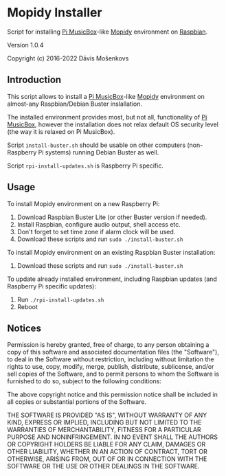 Mopidy Installer
===============
Script for installing [Pi MusicBox](https://www.pimusicbox.com/)-like [Mopidy](https://mopidy.com/) environment on [Raspbian](https://www.raspberrypi.org/downloads/raspbian/). 

Version 1.0.4

Copyright (c) 2016-2022 Dāvis Mošenkovs

## Introduction

This script allows to install a [Pi MusicBox](https://www.pimusicbox.com/)-like [Mopidy](https://mopidy.com/) environment on almost-any Raspbian/Debian Buster inslallation.

The installed environment provides most, but not all, functionality of [Pi MusicBox](https://www.pimusicbox.com/), however the installation does not relax default OS security level (the way it is relaxed on Pi MusicBox).

Script `install-buster.sh` should be usable on other computers (non-Raspberry Pi systems) running Debian Buster as well.

Script `rpi-install-updates.sh` is Raspberry Pi specific.

## Usage

To install Mopidy environment on a new Raspberry Pi:

1. Download Raspbian Buster Lite (or other Buster version if needed).
1. Install Raspbian, configure audio output, shell access etc.
1. Don't forget to set time zone if alarm clock will be used.
1. Download these scripts and run `sudo ./install-buster.sh`


To install Mopidy environment on an existing Raspbian Buster installation:

1. Download these scripts and run `sudo ./install-buster.sh`


To update already installed environment, including Raspbian updates (and Raspberry Pi specific updates):

1. Run `./rpi-install-updates.sh`
1. Reboot

## Notices

Permission is hereby granted, free of charge, to any person obtaining a copy
of this software and associated documentation files (the "Software"), to deal
in the Software without restriction, including without limitation the rights
to use, copy, modify, merge, publish, distribute, sublicense, and/or sell
copies of the Software, and to permit persons to whom the Software is
furnished to do so, subject to the following conditions:

The above copyright notice and this permission notice shall be included in all
copies or substantial portions of the Software.

THE SOFTWARE IS PROVIDED "AS IS", WITHOUT WARRANTY OF ANY KIND, EXPRESS OR
IMPLIED, INCLUDING BUT NOT LIMITED TO THE WARRANTIES OF MERCHANTABILITY,
FITNESS FOR A PARTICULAR PURPOSE AND NONINFRINGEMENT. IN NO EVENT SHALL THE
AUTHORS OR COPYRIGHT HOLDERS BE LIABLE FOR ANY CLAIM, DAMAGES OR OTHER
LIABILITY, WHETHER IN AN ACTION OF CONTRACT, TORT OR OTHERWISE, ARISING FROM,
OUT OF OR IN CONNECTION WITH THE SOFTWARE OR THE USE OR OTHER DEALINGS IN THE
SOFTWARE.
